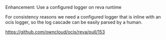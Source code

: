 Enhancement: Use a configured logger on reva runtime

For consistency reasons we need a configured logger that is inline with an ocis logger, so the log cascade can be easily parsed by a human.

https://github.com/owncloud/ocis/reva/pull/153
